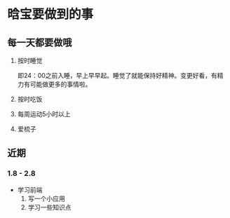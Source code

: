 # 晗宝要做到的事



## 每一天都要做哦

1. 按时睡觉

   即24：00之前入睡，早上早早起。睡觉了就能保持好精神。变更好看，有精力有可能做更多的事情啦。

2. 按时吃饭

3. 每周运动5小时以上

4. 爱梳子





## 近期

### 1.8 - 2.8

- 学习前端
  1. 写一个小应用
  2. 学习一些知识点
